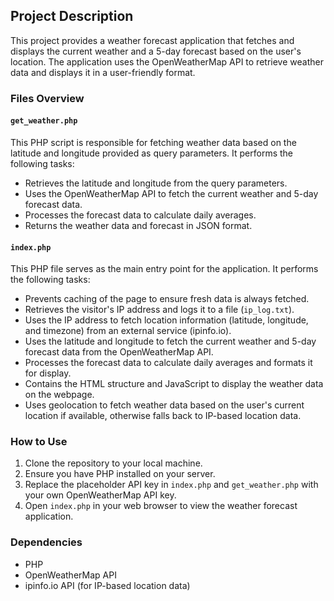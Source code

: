 ## Project Description

This project provides a weather forecast application that fetches and displays the current weather and a 5-day forecast based on the user's location. The application uses the OpenWeatherMap API to retrieve weather data and displays it in a user-friendly format.

### Files Overview

#### `get_weather.php`

This PHP script is responsible for fetching weather data based on the latitude and longitude provided as query parameters. It performs the following tasks:
- Retrieves the latitude and longitude from the query parameters.
- Uses the OpenWeatherMap API to fetch the current weather and 5-day forecast data.
- Processes the forecast data to calculate daily averages.
- Returns the weather data and forecast in JSON format.

#### `index.php`

This PHP file serves as the main entry point for the application. It performs the following tasks:
- Prevents caching of the page to ensure fresh data is always fetched.
- Retrieves the visitor's IP address and logs it to a file (`ip_log.txt`).
- Uses the IP address to fetch location information (latitude, longitude, and timezone) from an external service (ipinfo.io).
- Uses the latitude and longitude to fetch the current weather and 5-day forecast data from the OpenWeatherMap API.
- Processes the forecast data to calculate daily averages and formats it for display.
- Contains the HTML structure and JavaScript to display the weather data on the webpage.
- Uses geolocation to fetch weather data based on the user's current location if available, otherwise falls back to IP-based location data.

### How to Use

1. Clone the repository to your local machine.
2. Ensure you have PHP installed on your server.
3. Replace the placeholder API key in `index.php` and `get_weather.php` with your own OpenWeatherMap API key.
4. Open `index.php` in your web browser to view the weather forecast application.

### Dependencies

- PHP
- OpenWeatherMap API
- ipinfo.io API (for IP-based location data)

